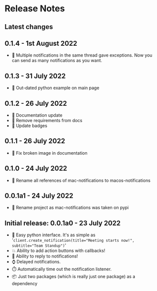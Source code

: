 # Release Notes

## Latest changes

## 0.1.4 - 1st August 2022
- 🐛 Multiple notifications in the same thread gave exceptions. Now you can send as many notifications as you want.

## 0.1.3 - 31 July 2022
- 📝 Out-dated python example on main page

## 0.1.2 - 26 July 2022
- 📝 Documentation update
- 📝 Remove requirements from docs
- 📝 Update badges

## 0.1.1 - 26 July 2022
- 📝 Fix broken image in documentation

## 0.1.0 - 24 July 2022
- 🔧 Rename all references of mac-notifications to macos-notifications

## 0.0.1a1 - 24 July 2022
- 🔧 Rename project as mac-notifications was taken on pypi

## Initial release: 0.0.1a0 - 23 July 2022
- 🚀 Easy python interface. It's as simple as '`client.create_notification(title="Meeting starts now!", subtitle="Team Standup")`'
- 💥 Ability to add action buttons with callbacks!
- 📝 Ability to reply to notifications!
- ⌚ Delayed notifications.
- ⏱️ Automatically time out the notification listener.
- 📦 Just two packages (which is really just one package) as a dependency



